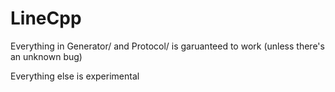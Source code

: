 # LineCpp
Everything in Generator/ and Protocol/ is garuanteed to work (unless there's an unknown bug)

Everything else is experimental
